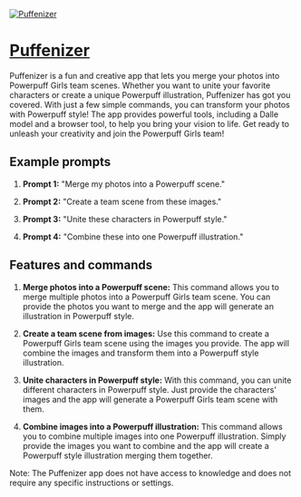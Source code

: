 [![Puffenizer](https://files.oaiusercontent.com/file-5bGUQNrmFhAH7d93CDsC8zgo?se=2123-10-18T13%3A56%3A49Z&sp=r&sv=2021-08-06&sr=b&rscc=max-age%3D31536000%2C%20immutable&rscd=attachment%3B%20filename%3Dcc032119-a9bb-4618-9441-2d3be55a10e3.png&sig=G2oN0mfXIY3X7glrT13jlI8KCnifB29kKCWCsTU0Stk%3D)](https://chat.openai.com/g/g-Bqd9om03v-puffenizer)

# [Puffenizer](https://chat.openai.com/g/g-Bqd9om03v-puffenizer)

Puffenizer is a fun and creative app that lets you merge your photos into Powerpuff Girls team scenes. Whether you want to unite your favorite characters or create a unique Powerpuff illustration, Puffenizer has got you covered. With just a few simple commands, you can transform your photos with Powerpuff style! The app provides powerful tools, including a Dalle model and a browser tool, to help you bring your vision to life. Get ready to unleash your creativity and join the Powerpuff Girls team!

## Example prompts

1. **Prompt 1:** "Merge my photos into a Powerpuff scene."

2. **Prompt 2:** "Create a team scene from these images."

3. **Prompt 3:** "Unite these characters in Powerpuff style."

4. **Prompt 4:** "Combine these into one Powerpuff illustration."

## Features and commands

1. **Merge photos into a Powerpuff scene:** This command allows you to merge multiple photos into a Powerpuff Girls team scene. You can provide the photos you want to merge and the app will generate an illustration in Powerpuff style.

2. **Create a team scene from images:** Use this command to create a Powerpuff Girls team scene using the images you provide. The app will combine the images and transform them into a Powerpuff style illustration.

3. **Unite characters in Powerpuff style:** With this command, you can unite different characters in Powerpuff style. Just provide the characters' images and the app will generate a Powerpuff Girls team scene with them.

4. **Combine images into a Powerpuff illustration:** This command allows you to combine multiple images into one Powerpuff illustration. Simply provide the images you want to combine and the app will create a Powerpuff style illustration merging them together.

Note: The Puffenizer app does not have access to knowledge and does not require any specific instructions or settings.
